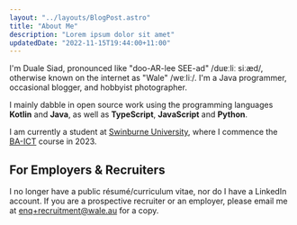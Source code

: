 ```yaml
---
layout: "../layouts/BlogPost.astro"
title: "About Me"
description: "Lorem ipsum dolor sit amet"
updatedDate: "2022-11-15T19:44:00+11:00"
---
```


I'm Duale Siad, pronounced like "doo-AR-lee SEE-ad" /duɐːliː siːæd/, otherwise known on the internet as "Wale" /wɐːliː/. I'm a Java programmer, occasional blogger, and hobbyist photographer.

I mainly dabble in open source work using the programming languages **Kotlin** and **Java**, as well as **TypeScript**, **JavaScript** and **Python**.

I am currently a student at [Swinburne University](https://swinburne.edu.au), where I commence the [BA-ICT](https://www.swinburne.edu.au/study/course/bachelor-of-information-and-communication-technology/) course in 2023.

## For Employers & Recruiters
I no longer have a public résumé/curriculum vitae, nor do I have a LinkedIn account. If you are a prospective recruiter or an employer, please email me at <a href='&#109;a&#105;lt&#111;&#58;enq&#43;r%65%63&#37;&#55;2%75itm%&#54;5nt&#64;wa&#37;6&#67;e%2&#69;a%75'>enq+recru&#105;&#116;m&#101;n&#116;&#64;wale&#46;au</a> for a copy.